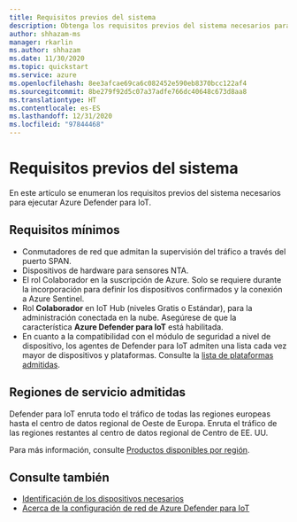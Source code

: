 ```yaml
---
title: Requisitos previos del sistema
description: Obtenga los requisitos previos del sistema necesarios para ejecutar Azure Defender para IoT.
author: shhazam-ms
manager: rkarlin
ms.author: shhazam
ms.date: 11/30/2020
ms.topic: quickstart
ms.service: azure
ms.openlocfilehash: 8ee3afcae69ca6c082452e590eb8370bcc122af4
ms.sourcegitcommit: 8be279f92d5c07a37adfe766dc40648c673d8aa8
ms.translationtype: HT
ms.contentlocale: es-ES
ms.lasthandoff: 12/31/2020
ms.locfileid: "97844468"
---
```

# <a name="system-prerequisites"></a>Requisitos previos del sistema
En este artículo se enumeran los requisitos previos del sistema necesarios para ejecutar Azure Defender para IoT.

## <a name="minimum-requirements"></a>Requisitos mínimos

- Conmutadores de red que admitan la supervisión del tráfico a través del puerto SPAN.
- Dispositivos de hardware para sensores NTA.
- El rol Colaborador en la suscripción de Azure. Solo se requiere durante la incorporación para definir los dispositivos confirmados y la conexión a Azure Sentinel.
- Rol **Colaborador** en IoT Hub (niveles Gratis o Estándar), para la administración conectada en la nube. Asegúrese de que la característica **Azure Defender para IoT** está habilitada.
- En cuanto a la compatibilidad con el módulo de seguridad a nivel de dispositivo, los agentes de Defender para IoT admiten una lista cada vez mayor de dispositivos y plataformas. Consulte la [lista de plataformas admitidas](how-to-deploy-agent.md).

## <a name="supported-service-regions"></a>Regiones de servicio admitidas

Defender para IoT enruta todo el tráfico de todas las regiones europeas hasta el centro de datos regional de Oeste de Europa. Enruta el tráfico de las regiones restantes al centro de datos regional de Centro de EE. UU.

Para más información, consulte [Productos disponibles por región](https://azure.microsoft.com/global-infrastructure/services/?products=iot-hub).

## <a name="see-also"></a>Consulte también

- [Identificación de los dispositivos necesarios](how-to-identify-required-appliances.md)
- [Acerca de la configuración de red de Azure Defender para IoT](how-to-set-up-your-network.md)
